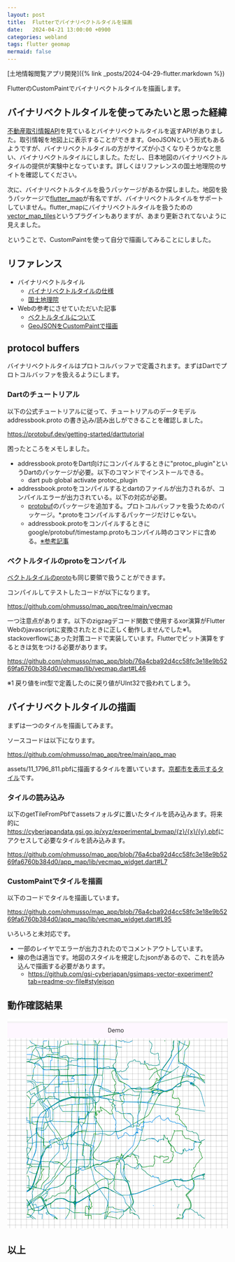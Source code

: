 ```yaml
---
layout: post
title:  Flutterでバイナリベクトルタイルを描画
date:   2024-04-21 13:00:00 +0900
categories: webland
tags: flutter geomap
mermaid: false
---
```


[土地情報閲覧アプリ開発]({% link _posts/2024-04-29-flutter.markdown %})

FlutterのCustomPaintでバイナリベクトルタイルを描画します。

## バイナリベクトルタイルを使ってみたいと思った経緯

[不動産取引情報API](https://www.reinfolib.mlit.go.jp/)を見ているとバイナリベクトルタイルを返すAPIがありました。取引情報を地図上に表示することができます。GeoJSONという形式もあるようですが、バイナリベクトルタイルの方がサイズが小さくなりそうかなと思い、バイナリベクトルタイルにしました。ただし、日本地図のバイナリベクトルタイルの提供が実験中となっています。詳しくはリファレンスの国土地理院のサイトを確認してください。

次に、バイナリベクトルタイルを扱うパッケージがあるか探しました。地図を扱うパッケージで[flutter_map](https://pub.dev/packages/flutter_map)が有名ですが、バイナリベクトルタイルをサポートしていません。flutter_mapにバイナリベクトルタイルを扱うための[vector_map_tiles](https://pub.dev/packages/vector_map_tiles)というプラグインもありますが、あまり更新されてないように見えました。

ということで、CustomPaintを使って自分で描画してみることにしました。

## リファレンス

* バイナリベクトルタイル
  * [バイナリベクトルタイルの仕様](https://github.com/mapbox/vector-tile-spec/blob/master/2.1/README.md)
  * [国土地理院](https://github.com/GoogleCloudPlatform/functions-framework-nodejs?tab=readme-ov-file#functions-framework-for-nodejs)
* Webの参考にさせていただいた記事
  * [ベクトルタイルについて](https://qiita.com/aoinakanishi/items/35bef7de85fdee46bef9)
  * [GeoJSONをCustomPaintで描画](https://qiita.com/ciscorn/items/a9f0d420c5d0ccb728ba)

## protocol buffers

バイナリベクトルタイルはプロトコルバッファで定義されます。まずはDartでプロトコルバッファを扱えるようにします。

### Dartのチュートリアル

以下の公式チュートリアルに従って、チュートリアルのデータモデル addressbook.proto の書き込み/読み出しができることを確認しました。

<https://protobuf.dev/getting-started/darttutorial>

困ったところをメモしました。

* addressbook.protoをDart向けにコンパイルするときに"protoc_plugin"というDartのパッケージが必要。以下のコマンドでインストールできる。
  * dart pub global activate protoc_plugin
* addressbook.protoをコンパイルするとdartのファイルが出力されるが、コンパイルエラーが出力されている。以下の対応が必要。
  * [protobuf](https://pub.dev/packages/protobuf)のパッケージを追加する。プロトコルバッファを扱うためのパッケージ。*.protoをコンパイルするパッケージだけじゃない。
  * addressbook.protoをコンパイルするときにgoogle/protobuf/timestamp.protoもコンパイル時のコマンドに含める。[※参考記事](https://zenn.dev/konbu33/articles/fc38b26df150b1)

### ベクトルタイルのprotoをコンパイル

[ベクトルタイルのproto](https://github.com/mapbox/vector-tile-spec/blob/master/2.1/vector_tile.proto)も同じ要領で扱うことができます。

コンパイルしてテストしたコードが以下になります。

<https://github.com/ohmusso/map_app/tree/main/vecmap>

一つ注意点があります。以下のzigzagデコード関数で使用するxor演算がFlutter Webのjavascriptに変換されたときに正しく動作しませんでした※1。stackoverflowにあった対策コードで実装しています。Flutterでビット演算をするときは気をつける必要があります。

<https://github.com/ohmusso/map_app/blob/76a4cba92d4cc58fc3e18e9b5269fa6760b384d0/vecmap/lib/vecmap.dart#L46>

※1 戻り値をint型で定義したのに戻り値がUInt32で扱われてしまう。

## バイナリベクトルタイルの描画

まずは一つのタイルを描画してみます。

ソースコードは以下になります。

<https://github.com/ohmusso/map_app/tree/main/app_map>

assets/11_1796_811.pbfに描画するタイルを置いています。[京都市を表示するタイル](https://maps.gsi.go.jp/#11/34.956870/135.788784/&base=std&ls=std&disp=1&vs=c1g1j0h0k0l0u0t1z0r0s0m0f1)です。

### タイルの読み込み

以下のgetTileFromPbfでassetsフォルダに置いたタイルを読み込みます。将来的に<https://cyberjapandata.gsi.go.jp/xyz/experimental_bvmap/{z}/{x}/{y}.pbf>にアクセスして必要なタイルを読み込みます。

<https://github.com/ohmusso/map_app/blob/76a4cba92d4cc58fc3e18e9b5269fa6760b384d0/app_map/lib/vecmap_widget.dart#L7>

### CustomPaintでタイルを描画

以下のコードでタイルを描画しています。

<https://github.com/ohmusso/map_app/blob/76a4cba92d4cc58fc3e18e9b5269fa6760b384d0/app_map/lib/vecmap_widget.dart#L95>

いろいろと未対応です。

* 一部のレイヤでエラーが出力されたのでコメントアウトしています。
* 線の色は適当です。地図のスタイルを規定したjsonがあるので、これを読み込んで描画する必要があります。
  * <https://github.com/gsi-cyberjapan/gsimaps-vector-experiment?tab=readme-ov-file#stylejson>

## 動作確認結果

![確認結果](/assets/images/image-2024-04-29-binary-vector-tile-result.png)

## 以上
